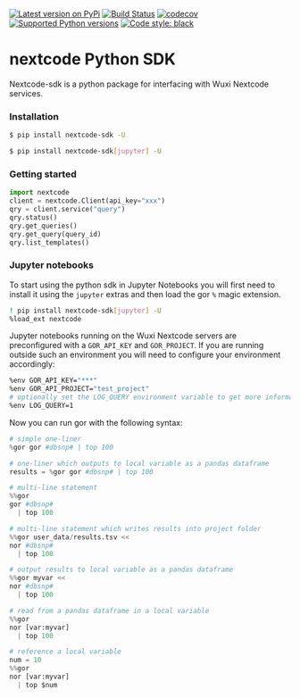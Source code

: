 [![Latest version on
PyPi](https://badge.fury.io/py/nextcode-sdk.svg)](https://badge.fury.io/py/nextcode-sdk)
[![Build Status](https://api.travis-ci.org/wuxi-nextcode/nextcode-python-sdk.svg?branch=master)](https://travis-ci.org/wuxi-nextcode/nextcode-python-sdk)
[![codecov](https://codecov.io/gh/wuxi-nextcode/nextcode-python-sdk/branch/master/graph/badge.svg)](https://codecov.io/gh/wuxi-nextcode/nextcode-python-sdk)
[![Supported Python
versions](https://img.shields.io/pypi/pyversions/nextcode-sdk.svg)](https://pypi.org/project/nextcode-sdk/)
[![Code style:
black](https://img.shields.io/badge/code%20style-black-000000.svg)](https://github.com/psf/black)
# nextcode Python SDK

Nextcode-sdk is a python package for interfacing with Wuxi Nextcode services.

### Installation
```bash
$ pip install nextcode-sdk -U
```

```bash
$ pip install nextcode-sdk[jupyter] -U
```

### Getting started

```python
import nextcode
client = nextcode.Client(api_key="xxx")
qry = client.service("query")
qry.status()
qry.get_queries()
qry.get_query(query_id)
qry.list_templates()

```

### Jupyter notebooks

To start using the python sdk in Jupyter Notebooks you will first need to install it using the `jupyter` extras and then load the gor `%` magic extension.

```bash
! pip install nextcode-sdk[jupyter] -U
%load_ext nextcode
```

Jupyter notebooks running on the Wuxi Nextcode servers are preconfigured with a `GOR_API_KEY` and `GOR_PROJECT`. If you are running outside such an environment you will need to configure your environment accordingly:
```bash
%env GOR_API_KEY="***"
%env GOR_API_PROJECT="test_project"
# optionally set the LOG_QUERY environment variable to get more information about running queries.
%env LOG_QUERY=1
```

Now you can run gor with the following syntax:
```python
# simple one-liner
%gor gor #dbsnp# | top 100

# one-liner which outputs to local variable as a pandas dataframe
results = %gor gor #dbsnp# | top 100

# multi-line statement
%%gor 
gor #dbsnp# 
  | top 100

# multi-line statement which writes results into project folder
%%gor user_data/results.tsv <<
nor #dbsnp# 
  | top 100

# output results to local variable as a pandas dataframe
%%gor myvar <<
nor #dbsnp# 
  | top 100

# read from a pandas dataframe in a local variable
%%gor
nor [var:myvar] 
  | top 100

# reference a local variable
num = 10
%%gor
nor [var:myvar] 
  | top $num

```

